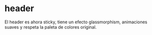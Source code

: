 # header
El header es ahora sticky, tiene un efecto glassmorphism, animaciones suaves y respeta la paleta de colores original.
